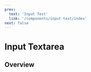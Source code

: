 ```yaml
---
prev:
  text: 'Input Text'
  link: '/components/input-text/index'
next: false
---
```


# Input Textarea

## Overview